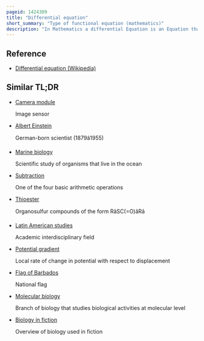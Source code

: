 ```yaml
---
pageid: 1424309
title: "Differential equation"
short_summary: "Type of functional equation (mathematics)"
description: "In Mathematics a differential Equation is an Equation that relates one or more unknown Functions and their Derivatives to the Equation. In Applications the Functions generally represent physical Quantities the Derivatives represent their Rates of Change and the differential Equation defines a Relationship between them. Such Relations are common therefore differential Equations play a prominent Role in many Disciplines including Engineering Economics and Biology."
---
```


## Reference

- [Differential equation (Wikipedia)](https://en.wikipedia.org/?curid=1424309)

## Similar TL;DR

- [Camera module](/tldr/en/camera-module)

  Image sensor

- [Albert Einstein](/tldr/en/albert-einstein)

  German-born scientist (1879â1955)

- [Marine biology](/tldr/en/marine-biology)

  Scientific study of organisms that live in the ocean

- [Subtraction](/tldr/en/subtraction)

  One of the four basic arithmetic operations

- [Thioester](/tldr/en/thioester)

  Organosulfur compounds of the form RâSC(=O)âRâ

- [Latin American studies](/tldr/en/latin-american-studies)

  Academic interdisciplinary field

- [Potential gradient](/tldr/en/potential-gradient)

  Local rate of change in potential with respect to displacement

- [Flag of Barbados](/tldr/en/flag-of-barbados)

  National flag

- [Molecular biology](/tldr/en/molecular-biology)

  Branch of biology that studies biological activities at molecular level

- [Biology in fiction](/tldr/en/biology-in-fiction)

  Overview of biology used in fiction
